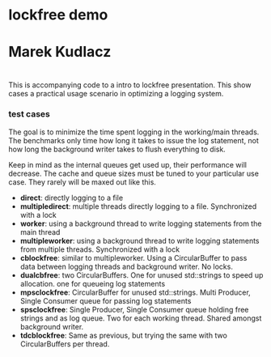 #
# lockfree demo
# Marek Kudlacz
#

This is accompanying code to a intro to lockfree presentation.
This show cases a practical usage scenario in optimizing a logging system.

### test cases
The goal is to minimize the time spent logging in the working/main threads.
The benchmarks only time how long it takes to issue the log statement, not how long the
background writer takes to flush everything to disk.

Keep in mind as the internal queues get used up, their performance will decrease. The cache and queue sizes must be tuned 
to your particular use case. They rarely will be maxed out like this.

- **direct**: directly logging to a file
- **multipledirect**: multiple threads directly logging to a file. Synchronized with a lock
- **worker**: using a background thread to write logging statements from the main thread
- **multipleworker**: using a background thread to write logging statements from multiple threads. Synchronized with a lock
- **cblockfree**: similar to multipleworker. Using a CircularBuffer to pass data between logging threads and background writer. No locks.
- **dualcbfree**: two CircularBuffers. One for unused std::strings to speed up allocation. one for queueing log statements
- **mpsclockfree**: CircularBuffer for unused std::strings. Multi Producer, Single Consumer queue for passing log statements
- **spsclockfree**: Single Producer, Single Consumer queue holding free strings and as log queue. Two for each working thread. Shared amongst background writer.
- **tdcblockfree**: Same as previous, but trying the same with two CircularBuffers per thread.

